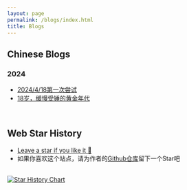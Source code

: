 ```yaml
---
layout: page
permalink: /blogs/index.html
title: Blogs
---
```


## Chinese Blogs

### 2024

- [2024/4/18第一次尝试](https://yqc74.github.io/blogs/20240418/)<br>
- [18岁，缓慢受锤的黄金年代](https://caihanlin.com/blogs/18yrs)

<br>

## Web Star History

- [Leave a star if you like it 🥰](https://github.com/GuangLun2000/GuangLun2000.github.io) 
- 如果你喜欢这个站点，请为作者的[Github仓库](https://github.com/GuangLun2000/GuangLun2000.github.io)留下一个Star吧

<br>[![Star History Chart](https://api.star-history.com/svg?repos=GuangLun2000/GuangLun2000.github.io&type=Date)](https://star-history.com/#GuangLun2000/GuangLun2000.github.io&Date)

<br>
